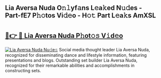 ## Lia Aversa Nuda O𝚗𝚕yf𝚊ns L𝚎a𝚔ed N𝚞𝚍es - Part-fE7 P𝚑𝚘tos Vi𝚍𝚎o - H𝚘𝚝 Part L𝚎a𝚔s AmXSL

# <h2><a href="http://kf60am.oniu.top/?m=Lia+Aversa+Nuda">🔗👉 🔴 Lia Aversa Nuda P𝚑ot𝚘𝚜 V𝚒d𝚎o</a></h2>

[![Lia Aversa Nuda Nu𝚍e𝚜](https://i.imgur.com/0qMVB7G.gif)](http://kf60am.oniu.top/?m=Lia+Aversa+Nuda)
Social media thought leader Lia Aversa Nuda, recognized for disseminating dance and lifestyle information, featuring presentations and blogs. Outstanding set builder Lia Aversa Nuda, recognized for their remarkable abilities and accomplishments in constructing sets.  
